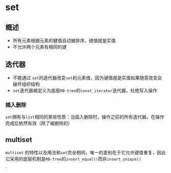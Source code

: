 # set

## 概述

* 所有元素根据元素的健值自动被排序，键值就是实值
* 不允许两个元素有相同的键

## 迭代器

* 不能通过 `set`的迭代器改变`set`的元素值，因为键值就是实值如果随意改变会破坏组织结构
* `set`迭代器被定义为底层`RB-tree`的`const_iterator`迭代器，杜绝写入操作

### 插入删除

`set`拥有与`list`相同的某些性质：当插入删除时，操作之前的所有迭代器，在操作完成后依然有效（除了被删除的）



## multiset

`multiset` 的特性以及用法和`set`完全相同，唯一的差别在于它允许键值重复，因此它采用的底层机制是`RB-tree`的`insert_equal()`而非`insert_unique()`

`
